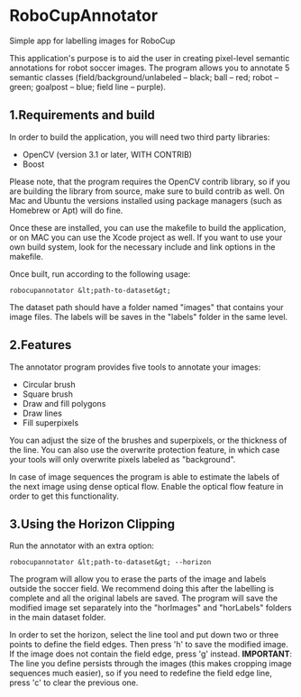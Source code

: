 # RoboCupAnnotator
Simple app for labelling images for RoboCup 

This application&#39;s purpose is to aid the user in creating pixel-level semantic annotations for robot soccer images. The program allows you to annotate 5 semantic classes (field/background/unlabeled – black; ball – red; robot – green; goalpost – blue; field line – purple).

## 1.Requirements and build

In order to build the application, you will need two third party libraries:

- OpenCV (version 3.1 or later, WITH CONTRIB)
- Boost

Please note, that the program requires the OpenCV contrib library, so if you are building the library from source, make sure to build contrib as well. On Mac and Ubuntu the versions installed using package managers (such as Homebrew or Apt) will do fine.

Once these are installed, you can use the makefile to build the application, or on MAC you can use the Xcode project as well. If you want to use your own build system, look for the necessary include and link options in the makefile.

Once built, run according to the following usage:

    robocupannotator &lt;path-to-dataset&gt;

The dataset path should have a folder named &quot;images&quot; that contains your image files. The labels will be saves in the &quot;labels&quot; folder in the same level.

## 2.Features

The annotator program provides five tools to annotate your images:

- Circular brush
- Square brush
- Draw and fill polygons
- Draw lines
- Fill superpixels

You can adjust the size of the brushes and superpixels, or the thickness of the line. You can also use the overwrite protection feature, in which case your tools will only overwrite pixels labeled as &quot;background&quot;.

In case of image sequences the program is able to estimate the labels of the next image using dense optical flow. Enable the optical flow feature in order to get this functionality.

## 3.Using the Horizon Clipping

Run the annotator with an extra option:

    robocupannotator &lt;path-to-dataset&gt; --horizon

The program will allow you to erase the parts of the image and labels outside the soccer field. We recommend doing this after the labelling is complete and all the original labels are saved. The program will save the modified image set separately into the &quot;horImages&quot; and &quot;horLabels&quot; folders in the main dataset folder.

In order to set the horizon, select the line tool and put down two or three points to define the field edges. Then press &#39;h&#39; to save the modified image. If the image does not contain the field edge, press &#39;g&#39; instead. **IMPORTANT**: The line you define persists through the images (this makes cropping image sequences much easier), so if you need to redefine the field edge line, press &#39;c&#39; to clear the previous one.
